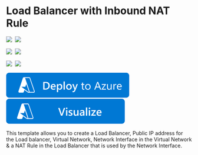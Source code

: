 # Load Balancer with Inbound NAT Rule

<IMG SRC="https://azurequickstartsservice.blob.core.windows.net/badges/101-loadbalancer-with-nat-rule/PublicLastTestDate.svg" />&nbsp;
<IMG SRC="https://azurequickstartsservice.blob.core.windows.net/badges/101-loadbalancer-with-nat-rule/PublicDeployment.svg" />&nbsp;

<IMG SRC="https://azurequickstartsservice.blob.core.windows.net/badges/101-loadbalancer-with-nat-rule/FairfaxLastTestDate.svg" />&nbsp;
<IMG SRC="https://azurequickstartsservice.blob.core.windows.net/badges/101-loadbalancer-with-nat-rule/FairfaxDeployment.svg" />&nbsp;

<IMG SRC="https://azurequickstartsservice.blob.core.windows.net/badges/101-loadbalancer-with-nat-rule/BestPracticeResult.svg" />&nbsp;
<IMG SRC="https://azurequickstartsservice.blob.core.windows.net/badges/101-loadbalancer-with-nat-rule/CredScanResult.svg" />&nbsp;

<a href="https://portal.azure.com/#create/Microsoft.Template/uri/https%3A%2F%2Fraw.githubusercontent.com%2FAzure%2Fazure-quickstart-templates%2Fmaster%2F101-loadbalancer-with-nat-rule%2Fazuredeploy.json" target="_blank">
    <img src="https://raw.githubusercontent.com/Azure/azure-quickstart-templates/master/1-CONTRIBUTION-GUIDE/images/deploytoazure.svg"/>
</a>
<a href="http://armviz.io/#/?load=https%3A%2F%2Fraw.githubusercontent.com%2FAzure%2Fazure-quickstart-templates%2Fmaster%2F101-loadbalancer-with-nat-rule%2Fazuredeploy.json" target="_blank">
    <img src="https://raw.githubusercontent.com/Azure/azure-quickstart-templates/master/1-CONTRIBUTION-GUIDE/images/visualizebutton.svg"/>
</a>

This template allows you to create a Load Balancer, Public IP address for the Load balancer, Virtual Network, Network Interface in the Virtual Network & a NAT Rule in the Load Balancer that is used by the Network Interface.

